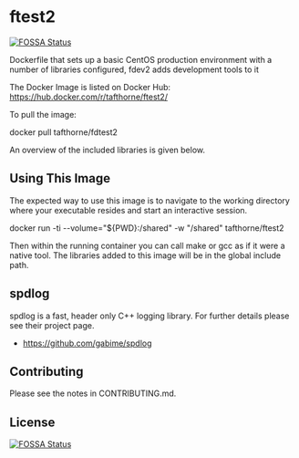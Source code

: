 # ftest2
[![FOSSA Status](https://app.fossa.io/api/projects/git%2Bgithub.com%2FTafThorne%2Fftest2.svg?type=shield)](https://app.fossa.io/projects/git%2Bgithub.com%2FTafThorne%2Fftest2?ref=badge_shield)

Dockerfile that sets up a basic CentOS production environment with a number of libraries configured, fdev2 adds development tools to it

The Docker Image is listed on Docker Hub:
https://hub.docker.com/r/tafthorne/ftest2/

To pull the image:

 docker pull tafthorne/fdtest2

An overview of the included libraries is given below.

## Using This Image
The expected way to use this image is to navigate to the working directory
where your executable resides and start an interactive session.

  docker run -ti --volume="${PWD}:/shared" -w "/shared" tafthorne/ftest2

Then within the running container you can call make or gcc as if it were a
native tool.  The libraries added to this image will be in the global include
path.

## spdlog

spdlog is a fast, header only C++ logging library.  For further details please
see their project page.
* https://github.com/gabime/spdlog

## Contributing

Please see the notes in CONTRIBUTING.md.



## License
[![FOSSA Status](https://app.fossa.io/api/projects/git%2Bgithub.com%2FTafThorne%2Fftest2.svg?type=large)](https://app.fossa.io/projects/git%2Bgithub.com%2FTafThorne%2Fftest2?ref=badge_large)